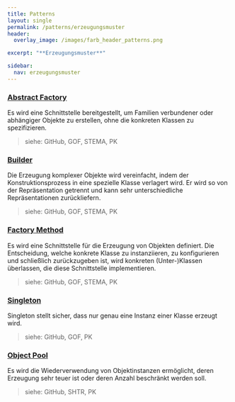 ```yaml
---
title: Patterns
layout: single
permalink: /patterns/erzeugungsmuster
header:
  overlay_image: /images/farb_header_patterns.png

excerpt: "**Erzeugungsmuster**"

sidebar:
  nav: erzeugungsmuster
---
```


### [Abstract Factory](abstractfactory)
Es wird eine Schnittstelle bereitgestellt, um Familien verbundener oder abhängiger Objekte zu erstellen, ohne die konkreten Klassen zu spezifizieren.

> siehe: GitHub, GOF, STEMA, PK

### [Builder](builder)
Die Erzeugung komplexer Objekte wird vereinfacht, indem der Konstruktionsprozess in eine spezielle Klasse verlagert wird. Er wird so von der Repräsentation getrennt und kann sehr unterschiedliche Repräsentationen zurückliefern.

> siehe: GitHub, GOF, STEMA, PK

### [Factory Method](factorymethod)
Es wird eine Schnittstelle für die Erzeugung von Objekten definiert. Die Entscheidung, welche konkrete Klasse zu instanziieren, zu konfigurieren und schließlich zurückzugeben ist, wird konkreten (Unter-)Klassen überlassen, die diese Schnittstelle implementieren.

> siehe: GitHub, GOF, STEMA, PK

### [Singleton](singleton)
Singleton stellt sicher, dass nur genau eine Instanz einer Klasse erzeugt wird.

> siehe: GitHub, GOF, PK

### [Object Pool](objectpool)
Es wird die Wiederverwendung von Objektinstanzen ermöglicht, deren Erzeugung sehr teuer ist oder deren Anzahl beschränkt werden soll.

> siehe: GitHub, SHTR, PK

